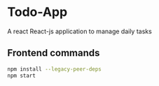 # Todo-App
A react React-js application to manage daily tasks

## Frontend commands
```bash
npm install --legacy-peer-deps
npm start



